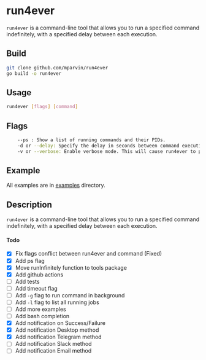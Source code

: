 # run4ever
`run4ever` is a command-line tool that allows you to run a specified command indefinitely, with a specified delay between each execution.

## Build
```bash
git clone github.com/mparvin/run4ever
go build -o run4ever
```

## Usage
```bash
run4ever [flags] [command]
```

## Flags
```bash
    --ps : Show a list of running commands and their PIDs.
    -d or --delay: Specify the delay in seconds between command executions. Default is 10 seconds.
    -v or --verbose: Enable verbose mode. This will cause run4ever to print additional output such as errors and confirmation messages.
```

## Example
All examples are in [examples](examples) directory.

## Description
`run4ever` is a command-line tool that allows you to run a specified command indefinitely, with a specified delay between each execution.


#### Todo
- [X] Fix flags conflict between run4ever and command (Fixed)
- [X] Add ps flag
- [X] Move runInfinitely function to tools package
- [X] Add github actions
- [ ] Add tests
- [ ] Add timeout flag
- [ ] Add `-g` flag to run command in background
- [ ] Add `-l` flag to list all running jobs
- [ ] Add more examples
- [ ] Add bash completion
- [X] Add notification on Success/Failure
- [X] Add notification Desktop method
- [X] Add notification Telegram method
- [ ] Add notification Slack method
- [ ] Add notification Email method
